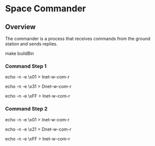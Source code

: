 # Space Commander

## Overview

The commander is a process that receives commands from the ground station and sends replies.

make buildBin

### Command Step 1

echo -n -e \\x01 > Inet-w-com-r 

echo -n -e \\x31 > Dnet-w-com-r 

echo -n -e \\xFF > Inet-w-com-r

### Command Step 2

echo -n -e \\x01 > Inet-w-com-r 

echo -n -e \\x21 > Dnet-w-com-r 

echo -n -e \\xFF > Inet-w-com-r
